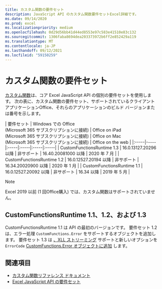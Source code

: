 ```yaml
---
title: カスタム関数の要件セット
description: JavaScript API のカスタム関数要件セットExcel詳細です。
ms.date: 09/14/2020
ms.prod: excel
ms.localizationpriority: medium
ms.openlocfilehash: 0d29d56bb41d44ed8553e97c583e41510e83c132
ms.sourcegitcommit: 1306faba8694dea203373972b6ff2e852429a119
ms.translationtype: MT
ms.contentlocale: ja-JP
ms.lasthandoff: 09/12/2021
ms.locfileid: "59150259"
---
```

# <a name="custom-functions-requirement-sets"></a>カスタム関数の要件セット

[カスタム関数](custom-functions-overview.md)は、コア Excel JavaScript API の個別の要件セットを使用します。 次の表に、カスタム関数の要件セット、サポートされているクライアント アプリケーションOffice、それらのアプリケーションのビルド バージョンまたは番号を示します。

|  要件セット  |  Windows での Office<br>(Microsoft 365 サブスクリプションに接続)  |  Office on iPad<br>(Microsoft 365 サブスクリプションに接続)  |  Office on Mac<br>(Microsoft 365 サブスクリプションに接続)  | Office on the web |
|:-----|-----|:-----|:-----|:-----|:-----|
| CustomFunctionsRuntime 1.3 | 16.0.13127.20296 以降 | 非サポート | 16.40.20081000 以降 | 2020 年 7 月 |
| CustomFunctionsRuntime 1.2 | 16.0.12527.20194 以降 | 非サポート | 16.34.20020900 以降 | 2020 年 1 月 |
| CustomFunctionsRuntime 1.1 | 16.0.12527.20092 以降 | 非サポート | 16.34 以降 | 2019 年 5 月 |

> [!NOTE]
> Excel 2019 以前 (1 回Office購入) では、カスタム関数はサポートされていません。

## <a name="customfunctionsruntime-11-12-and-13"></a>CustomFunctionsRuntime 1.1、1.2、および 1.3

CustomFunctionsRuntime 1.1 は API の最初のバージョンです。 要件セット 1.2 は、エラー処理 `CustomFunctions.Error` をサポートするオブジェクトを追加します。 要件セット 1.3 は [、XLL ストリーミング](make-custom-functions-compatible-with-xll-udf.md#custom-function-behavior-for-xll-compatible-functions) サポートと新しいオプションを `ErrorCode` [CustomFunctions.Error オブジェクトに追加](/javascript/api/custom-functions-runtime/customfunctions.error) します。 

## <a name="see-also"></a>関連項目

- [カスタム関数リファレンス ドキュメント](/javascript/api/custom-functions-runtime)
- [Excel JavaScript API の要件セット](../reference/requirement-sets/excel-api-requirement-sets.md)
